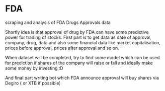 # FDA
scraping and analysis of FDA Drugs Approvals data

Shortly idea is that  approval of drug by FDA can have some predictive power for trading of stocks.
First part is to get data as date of approval, company, drug, data and also some financial data like market capitalisation, prices before approval, prices after approval and so on.

When dataset will be completed, try to find some model which can be used for prediction if shares of the company will raise or fall and ideally make some money by investing :D

And final part writing bot which FDA announce approval will buy shares via Degiro ( or XTB if possible)
